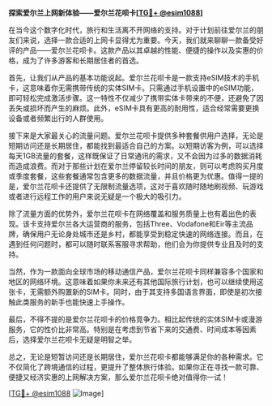 **探索爱尔兰上网新体验——爱尔兰花呗卡[[TG💪+ @esim1088](https://t.me/s/esim1088)]**

在当今这个数字化时代，旅行和生活离不开网络的支持。对于计划前往爱尔兰的朋友们来说，选择一款合适的上网卡显得尤为重要。今天，我们就来聊聊一款备受好评的产品——爱尔兰花呗卡。这款产品以其卓越的性能、便捷的操作以及实惠的价格，成为了许多游客和长期居住者的首选。

首先，让我们从产品的基本功能说起。爱尔兰花呗卡是一款支持eSIM技术的手机卡，这意味着你无需携带传统的实体SIM卡。只需通过手机设置中的eSIM功能，即可轻松完成激活步骤。这一特性不仅减少了携带实体卡带来的不便，还避免了因丢失或损坏而产生的麻烦。此外，eSIM卡具有更高的耐用性，适合经常需要更换设备或者频繁出行的人群使用。

接下来是大家最关心的流量问题。爱尔兰花呗卡提供多种套餐供用户选择，无论是短期访问还是长期居住，都能找到最适合自己的方案。以短期访客为例，可以选择每天1GB流量的套餐，这样既保证了日常通讯的需求，又不会因为过多的数据消耗而造成浪费。而对于那些计划在爱尔兰停留较长时间的朋友，则可以考虑购买月度或季度套餐，这些套餐通常包含更多的数据流量，并且价格更为优惠。值得一提的是，爱尔兰花呗卡还提供了无限制流量选项，这对于喜欢随时随地刷视频、玩游戏或者进行远程工作的用户来说无疑是一个极大的吸引力。

除了流量方面的优势外，爱尔兰花呗卡在网络覆盖和服务质量上也有着出色的表现。该卡支持爱尔兰各大运营商的服务，包括Three、Vodafone和Eir等主流品牌，确保用户无论身处城市还是乡村，都能享受到稳定快速的网络连接。而且，在遇到任何问题时，都可以随时联系客服寻求帮助，他们会为你提供专业且及时的支持。

当然，作为一款面向全球市场的移动通信产品，爱尔兰花呗卡同样兼容多个国家和地区的网络环境。这意味着如果你未来还有其他国际旅行计划，也可以继续使用这张卡，无需额外购置新的SIM卡。同时，由于其支持多国语言界面，即使是初次接触此类服务的新手也能快速上手操作。

最后，不得不提的是爱尔兰花呗卡的价格竞争力。相比起传统的实体SIM卡或漫游服务，它的性价比非常高。特别是在考虑到节省下来的交通费、时间成本等因素后，选择爱尔兰花呗卡无疑是明智之举。

总之，无论是短暂访问还是长期居住，爱尔兰花呗卡都能够满足你的各种需求。它不仅简化了跨境通信的过程，更提升了整体旅行体验。如果你正在寻找一款可靠、便捷又经济实惠的上网解决方案，那么爱尔兰花呗卡绝对值得你一试！

[[TG💪+ @esim1088](https://t.me/s/esim1088) ![Image](https://i.postimg.cc/4NQfJmqS/Snipaste-2025-05-13-00-14-12.png)]